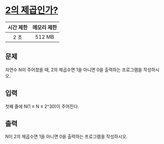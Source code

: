 # [2의 제곱인가?](https://www.acmicpc.net/problem/11966)

| 시간 제한 | 메모리 제한 |
| :-------: | :---------: |
| 2 초      | 512 MB      |

## 문제

자연수 N이 주어졌을 때, 2의 제곱수면 1을 아니면 0을 출력하는 프로그램을 작성하시오.


## 입력

첫째 줄에 N(1 ≤ N ≤ 2^30)이 주어진다.


## 출력

N이 2의 제곱수면 1을 아니면 0을 출력하는 프로그램을 작성하시오.

